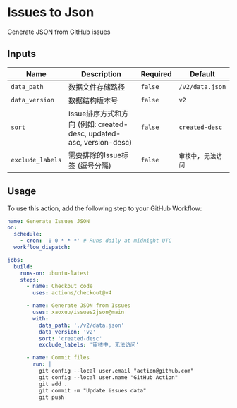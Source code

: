 # Issues to Json

Generate JSON from GitHub issues

## Inputs

| Name | Description | Required | Default |
|---|---|---|---|
| `data_path` | 数据文件存储路径 | `false` | `/v2/data.json` |
| `data_version` | 数据结构版本号 | `false` | `v2` |
| `sort` | Issue排序方式和方向 (例如: created-desc, updated-asc, version-desc) | `false` | `created-desc` |
| `exclude_labels` | 需要排除的Issue标签 (逗号分隔) | `false` | `审核中, 无法访问` |

## Usage

To use this action, add the following step to your GitHub Workflow:

```yaml
name: Generate Issues JSON
on:
  schedule:
    - cron: '0 0 * * *' # Runs daily at midnight UTC
  workflow_dispatch:

jobs:
  build:
    runs-on: ubuntu-latest
    steps:
      - name: Checkout code
        uses: actions/checkout@v4

      - name: Generate JSON from Issues
        uses: xaoxuu/issues2json@main
        with:
          data_path: './v2/data.json'
          data_version: 'v2'
          sort: 'created-desc'
          exclude_labels: '审核中, 无法访问'

      - name: Commit files
        run: |
          git config --local user.email "action@github.com"
          git config --local user.name "GitHub Action"
          git add .
          git commit -m "Update issues data"
          git push
```